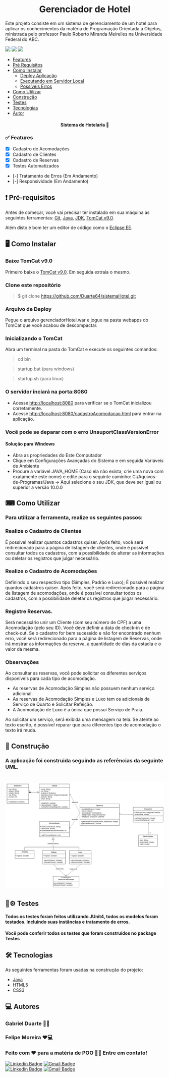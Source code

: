 <h1 align="center">Gerenciador de Hotel</h1>
<p>Este projeto consiste em um sistema de gerenciamento de um hotel para aplicar os conhecimentos da matéria de Programação Orientada a Objetos, ministrada pelo professor Paulo Roberto Miranda Meirelles na Universidade Federal do ABC.</p>

<img src="https://img.shields.io/badge/license-MIT-green"> <img src="https://img.shields.io/github/stars/Duarte64/sistemaHotel"> <img src="https://img.shields.io/twitter/url?url=https%3A%2F%2Fgithub.com%2FDuarte64%2FsistemaHotel">

<!--ts-->
   * [Features](#-Features)
   * [Pré Requisitos](#-Pré-requisitos)
   * [Como Instalar](#-Como-Instalar)
      * [Deploy Aplicação](#-Como-Instalar)
      * [Executando em Servidor Local](#Inicializando-o-TomCat)
      * [Possíveis Erros](#Você-pode-se-deparar-com-o-erro-UnsuportClassVersionError)
   * [Como Utilizar](#-Como-Utilizar)
   * [Construção](#-Construção)
   * [Testes](#-Testes)
   * [Tecnologias](#-Tecnologias)
   * [Autor](#-Autor)
<!--te-->

<h4 align="center"> 
	  Sistema de Hotelaria 🏨 
</h4>

### ✅ Features

- [x] Cadastro de Acomodações
- [x] Cadastro de Clientes
- [x] Cadastro de Reservas
- [x] Testes Automatizados
- [-] Tratamento de Erros (Em Andamento)
- [-] Responsividade (Em Andamento)

## ❗ Pré-requisitos

Antes de começar, você vai precisar ter instalado em sua máquina as seguintes ferramentas:
[Git](https://git-scm.com), [Java](https://nodejs.org/en/), [JDK](https://www.oracle.com/br/java/technologies/javase/javase-jdk8-downloads.html), [TomCat v9.0](https://tomcat.apache.org/download-90.cgi).

Além disto é bom ter um editor de código como o [Eclipse EE](https://www.eclipse.org/downloads/packages/release/kepler/sr2/eclipse-ide-java-ee-developers).

## 🖥 Como Instalar

### Baixe TomCat v9.0
Primeiro baixe o [TomCat v9.0](https://tomcat.apache.org/download-90.cgi). Em seguida extraia o mesmo.

### Clone este repositório
> $ git clone <https://github.com/Duarte64/sistemaHotel.git>

### Arquivo de Deploy
Pegue o arquivo gerenciadorHotel.war e jogue na pasta webapps do TomCat que você acabou de descompactar.

### Inicializando o TomCat
Abra um terminal na pasta do TomCat e execute os seguintes comandos:
> cd bin

> startup.bat (para windows)

> startup.sh (para linux)

### O servidor inciará na porta:8080 
- Acesse <http://localhost:8080> para verificar se o TomCat inicializou corretamente.
- Acesse <http://localhost:8080/cadastroAcomodacao.html> para entrar na aplicação.

### Você pode se deparar com o erro UnsuportClassVersionError
#### Solução para Windows
- Abra as propriedades do Este Computador
- Clique em Configurações Avançadas do Sistema e em seguida Variáveis de Ambiente
- Procure a variável JAVA_HOME (Caso ela não exista, crie uma nova com exatamente este nome) e edite para o seguinte caminho: C:/Aquivos-de-Programas/Java -> Aqui selecione o seu JDK, que deve ser igual ou superior a versão 10.0.0

## ⌨ Como Utilizar

### Para utilizar a ferramenta, realize os seguintes passos:

### Realize o Cadastro de Clientes 
É possível realizar quantos cadastros quiser. Após feito, você será redirecionado para a página de listagem de clientes, onde é possível consultar todos os cadastros, com a possibilidade de alterar as informações ou deletar os registros que julgar necessário.

### Realize o Cadastro de Acomodações
Definindo o seu respectivo tipo (Simples, Padrão e Luxo); É possível realizar quantos cadastros quiser. Após feito, você será redirecionado para a página de listagem de acomodações, onde é possível consultar todos os cadastros, com a possibilidade deletar os registros que julgar necessário.

### Registre Reservas. 
Será necessário unir um Cliente (com seu número de CPF) a uma Acomodação (pelo seu ID). Você deve definir a data de check-in e de check-out. Se o cadastro for bem sucessido e não for encontrado nenhum erro, você será redirecionado para a página de listagem de Reservas, onde irá mostrar as informações da reserva, a quantidade de dias da estadia e o valor da mesma.

### Observações
Ao consultar as reservas, você pode solicitar os diferentes serviços disponíveis para cada tipo de acomodação.
- As reservas de Acomodação Simples não possuem nenhum serviço adicional.
- As reservas de Acomodação Simples e Luxo tem os adicionais de Serviço de Quarto e Solicitar Refeição.
- A Acomodação de Luxo é a única que possui Serviço de Praia.

Ao solicitar um serviço, será exibida uma mensagem na tela. Se atente ao texto escrito, é possível reparar que para diferentes tipo de acomodação o texto irá muda.

## 🚀 Construção

### A aplicação foi construida seguindo as referências da seguinte UML.

<h1 align="center">
  <img alt="UMLGerenciadorHotel" title="#UML do Gerenciador de Hotel" src="assets/images/UMLHotel.png" />
</h1>

## 👷⚙ Testes

#### Todos os testes foram feitos utilizando JUnit4, todos os modelos foram testados. Incluindo suas instâncias e tratamento de erros.
#### Você pode conferir todos os testes que foram construídos no package Testes

## 🛠 Tecnologias

As seguintes ferramentas foram usadas na construção do projeto:

- [Java](https://www.java.com/pt-BR/)
- HTML5
- CSS3

## 💻 Autores

### Gabriel Duarte 🧑‍💻
### Felipe Moreira ❤️💻
### Feito com ❤️ para a matéria de POO 👋🏽 Entre em contato!

[![Linkedin Badge](https://img.shields.io/badge/-Gabriel-blue?style=flat-square&logo=Linkedin&logoColor=white&link=https://www.linkedin.com/in/gabriel-duarte-da-paz-figueiredo-3aaa35197/)](https://www.linkedin.com/in/gabriel-duarte-da-paz-figueiredo-3aaa35197/) 
[![Gmail Badge](https://img.shields.io/badge/-gabriel.duartepaz@gmail.com-c14438?style=flat-square&logo=Gmail&logoColor=white&link=mailto:gabriel.duartepaz@gmail.com)](mailto:gabriel.duartepaz@gmail.com)
<br>
[![Linkedin Badge](https://img.shields.io/badge/-Felipe-blue?style=flat-square&logo=Linkedin&logoColor=white&link=https://www.linkedin.com/in/felipe-moreira-437963190/)](https://www.linkedin.com/in/felipe-moreira-437963190/)
[![Gmail Badge](https://img.shields.io/badge/-felipe.moreira.ts@gmail.com-c14438?style=flat-square&logo=Gmail&logoColor=white&link=mailto:felipe.moreira.ts@gmail.com)](mailto:felipe.moreira.ts@gmail.com)
